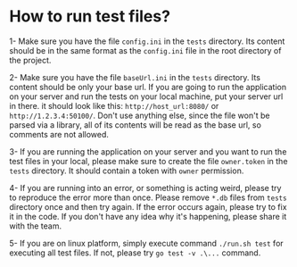 # How to run test files?

1- Make sure you have the file `config.ini` in the `tests` directory. Its content should be in the same format as the `config.ini` file in the root directory of the project.

2- Make sure you have the file `baseUrl.ini` in the `tests` directory. Its content should be only your base url. If you are going to run the application on your server and run the tests on your local machine, put your server url in there. it should look like this: `http://host_url:8080/` or `http://1.2.3.4:50100/`. Don't use anything else, since the file won't be parsed via a library, all of its contents will be read as the base url, so comments are not allowed.

3- If you are running the application on your server and you want to run the test files in your local, please make sure to create the file `owner.token` in the `tests` directory. It should contain a token with `owner` permission.

4- If you are running into an error, or something is acting weird, please try to reproduce the error more than once. Please remove `*.db` files from `tests` directory once and then try again. If the error occurs again, please try to fix it in the code. If you don't have any idea why it's happening, please share it with the team.

5- If you are on linux platform, simply execute command `./run.sh test` for executing all test files. If not, please try `go test -v .\...` command.
